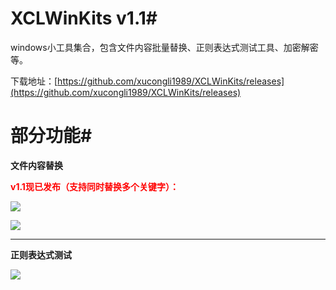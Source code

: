 # XCLWinKits v1.1#
windows小工具集合，包含文件内容批量替换、正则表达式测试工具、加密解密等。

下载地址：[https://github.com/xucongli1989/XCLWinKits/releases](https://github.com/xucongli1989/XCLWinKits/releases)

# 部分功能#
**文件内容替换**

**<span style="color:#f00;">v1.1现已发布（支持同时替换多个关键字）：</span>**

![](https://raw.githubusercontent.com/xucongli1989/XCLWinKits/master/XCLWinKits/XCLWinKits/1.jpg)

![](https://raw.githubusercontent.com/xucongli1989/XCLWinKits/master/XCLWinKits/XCLWinKits/2.jpg)


----------


**正则表达式测试**

![](https://raw.githubusercontent.com/xucongli1989/XCLWinKits/master/XCLWinKits/XCLWinKits/regexTool1.jpg)